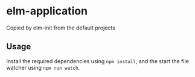 # elm-application

Copied by elm-init from the default projects

## Usage

Install the required dependencies using `npm install`, and the start the file watcher using `npm run watch`.
